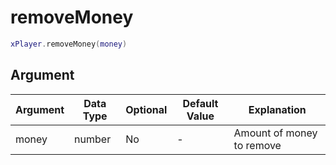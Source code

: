 # removeMoney

```lua
xPlayer.removeMoney(money)
```

## Argument

| Argument | Data Type | Optional | Default Value | Explanation               |
| -------- | --------- | -------- | ------------- | ------------------------- |
| money    | number    | No       | -             | Amount of money to remove |
